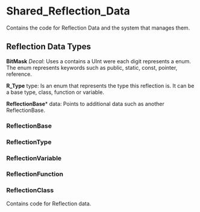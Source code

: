 
# Shared_Reflection_Data
Contains the code for Reflection Data and the system that manages them.

## Reflection Data Types
**BitMask** _Decal_: Uses a contains a UInt were each digit represents a enum. The enum represents keywords such as public, static, const, pointer, reference.

**R_Type** type:    Is an enum that represents the type this reflection is. It can be a base type, class, function or variable.

**ReflectionBase*** data:    Points to additional data such as another ReflectionBase.

### ReflectionBase

### ReflectionType

### ReflectionVariable

### ReflectionFunction

### ReflectionClass

Contains code for Reflection data.
